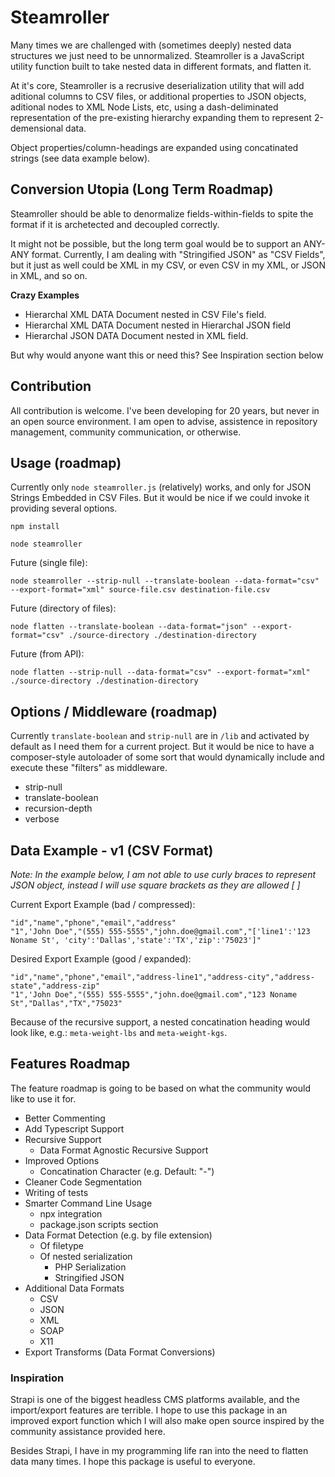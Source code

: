# Steamroller

Many times we are challenged with (sometimes deeply) nested data structures we just need to be unnormalized.
Steamroller is a JavaScript utility function built to take nested data in different formats, and flatten it.

At it's core, Steamroller is a recrusive deserialization utility that will add aditional columns to CSV files, or
additional properties to JSON objects, aditional nodes to XML Node Lists, etc, using a dash-deliminated representation
of the pre-existing hierarchy expanding them to represent 2-demensional data.

Object properties/column-headings are expanded using concatinated strings (see data example below).



## Conversion Utopia (Long Term Roadmap)

Steamroller should be able to denormalize fields-within-fields to spite the format if it is archetected and decoupled
correctly.

It might not be possible, but the long term goal would be to support an ANY-ANY format.  Currently, I am dealing with
"Stringified JSON" as "CSV Fields", but it just as well could be XML in my CSV, or even CSV in my XML, or JSON in XML,
and so on.

**Crazy Examples**
 - Hierarchal XML DATA Document nested in CSV File's field.
 - Hierarchal XML DATA Document nested in Hierarchal JSON field
 - Hierarchal JSON DATA Document nested in XML field.

But why would anyone want this or need this?  See Inspiration section below


## Contribution

All contribution is welcome.  I've been developing for 20 years, but never in an open source environment.  I am open to
advise, assistence in repository management, community communication, or otherwise.



## Usage (roadmap)

Currently only `node steamroller.js` (relatively) works, and only for JSON Strings Embedded in CSV Files.  But it would be
nice if we could invoke it providing several options.

`npm install`

`node steamroller` 


Future (single file): 

`node steamroller --strip-null --translate-boolean --data-format="csv" --export-format="xml" source-file.csv destination-file.csv`


Future (directory of files): 

`node flatten --translate-boolean --data-format="json" --export-format="csv" ./source-directory ./destination-directory`


Future (from API): 

`node flatten --strip-null --data-format="csv" --export-format="xml" ./source-directory ./destination-directory`



## Options / Middleware (roadmap)

Currently `translate-boolean` and `strip-null` are in `/lib` and activated by default as I need them for a current
project.  But it would be nice to have a composer-style autoloader of some sort that would dynamically include and
execute these "filters" as middleware.

 - strip-null
 - translate-boolean
 - recursion-depth
 - verbose



## Data Example - v1 (CSV Format)

*Note: In the example below, I am not able to use curly braces to represent JSON object, instead I will use square brackets as they are allowed [ ]*

Current Export Example (bad / compressed):

    "id","name","phone","email","address"
    "1",'John Doe","(555) 555-5555","john.doe@gmail.com","['line1':'123 Noname St', 'city':'Dallas','state':'TX','zip':'75023']"

Desired Export Example (good / expanded):

    "id","name","phone","email","address-line1","address-city","address-state","address-zip"
    "1",'John Doe","(555) 555-5555","john.doe@gmail.com","123 Noname St","Dallas","TX","75023"

Because of the recursive support, a nested concatination heading would look like, e.g.: `meta-weight-lbs` and `meta-weight-kgs`.



## Features Roadmap

The feature roadmap is going to be based on what the community would like to use it for.

 - Better Commenting
 - Add Typescript Support
 - Recursive Support
   - Data Format Agnostic Recursive Support
 - Improved Options
   - Concatination Character (e.g. Default: "-")
 - Cleaner Code Segmentation
 - Writing of tests
 - Smarter Command Line Usage
   - npx integration
   - package.json scripts section
 - Data Format Detection (e.g. by file extension)
   - Of filetype
   - Of nested serialization
     - PHP Serialization
     - Stringified JSON
 - Additional Data Formats
   - CSV
   - JSON
   - XML
   - SOAP
   - X11
 - Export Transforms (Data Format Conversions)



### Inspiration

Strapi is one of the biggest headless CMS platforms available, and the import/export features are terrible.  I hope to 
use this package in an improved export function which I will also make open source inspired by the community assistance
provided here.

Besides Strapi, I have in my programming life ran into the need to flatten data many times.  I hope this package is
useful to everyone.
